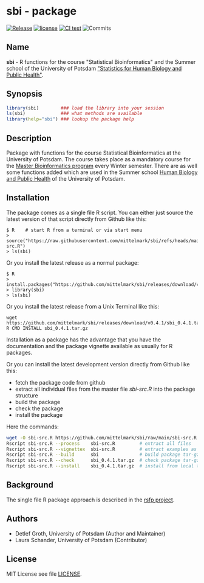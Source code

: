 # sbi - package

[![Release](https://img.shields.io/github/v/release/mittelmark/sbi.svg?label=current+release)](https://github.com/mittelmark/sbi/releases)
[![license](https://img.shields.io/badge/license-MIT-lightgray.svg)](https://opensource.org/license/MIT)
[![CI test](https://github.com/mittelmark/sbi/workflows/R/badge.svg)](https://github.com/mittelmark/sbi/actions)
![Commits](https://img.shields.io/github/commits-since/mittelmark/sbi/latest)

## Name

__sbi__ - R functions for the course "Statistical Bioinformatics" and the
Summer school of the University of Potsdam ["Statistics for Human Biology and Public Health"](https://www.human-biology-and-public-health.org/index.php/hbph/summerschool).

## Synopsis

```r
library(sbi)        ### load the library into your session
ls(sbi)             ### what methods are available
library(help="sbi") ### lookup the package help
```

## Description

Package  with  functions  for the  course  Statistical  Bioinformatics  at the
University  of Potsdam.  The course  takes place as a mandatory course for the
[Master Bioinformatics program](https://www.uni-potsdam.de/de/studium/studienangebot/masterstudium/master-a-z/bioinformatics-master)
every Winter  semester. There are as well some functions  added which are used
in the  Summer school
[Human  Biology and Public  Health](https://www.human-biology-and-public-health.org/index.php/hbph/summerschool) of the  University  of
Potsdam.

## Installation

The  package  comes as a single  file R script.  You can  either  just  source
the latest version of that script directly from Github like this:

```
$ R    # start R from a terminal or via start menu
> source("https://raw.githubusercontent.com/mittelmark/sbi/refs/heads/main/sbi-src.R")
> ls(sbi) 
```

Or you install the latest release as a normal package:

```
$ R
> install.packages("https://github.com/mittelmark/sbi/releases/download/v0.4.1/sbi_0.4.1.tar.gz",repos=NULL)
> library(sbi)
> ls(sbi)
```

Or you install the latest release from a Unix Terminal like this:

```
wget https://github.com/mittelmark/sbi/releases/download/v0.4.1/sbi_0.4.1.tar.gz
R CMD INSTALL sbi_0.4.1.tar.gz
```

Installation  as a package has the advantage  that you have the  documentation
and the package vignette available as usually for R packages.

Or you can install the latest development version directly from Github like this:

- fetch the package code from github
- extract  all  individual  files from the master  file  _sbi-src.R_  into the
  package structure 
- build the package
- check the package
- install the package

Here the commands:

```bash  
wget -O sbi-src.R https://github.com/mittelmark/sbi/raw/main/sbi-src.R
Rscript sbi-src.R --process    sbi-src.R         # extract all files
Rscript sbi-src.R --vignettex  sbi-src.R         # extract examples as vignette
Rscript sbi-src.R --build      sbi               # build package tar-gz file
Rscript sbi-src.R --check      sbi_0.4.1.tar.gz  # check package tar-gz file
Rscript sbi-src.R --install    sbi_0.4.1.tar.gz  # install from local tar-gz file
```


## Background

The   single   file  R   package   approach   is   described   in  the
[rsfp project](https://github.com/mittelmark/rsfp).

## Authors

- Detlef Groth, University of Potsdam (Author and Maintainer)
- Laura Schander, University of Potsdam (Contributor)

## License

MIT License see file [LICENSE](LICENSE).
